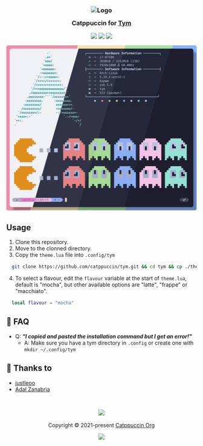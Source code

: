 <h3 align="center">
	<img src="https://raw.githubusercontent.com/catppuccin/catppuccin/main/assets/logos/exports/1544x1544_circle.png" width="100" alt="Logo"/><br/>
	<img src="https://raw.githubusercontent.com/catppuccin/catppuccin/main/assets/misc/transparent.png" height="30" width="0px"/>
	Catppuccin for <a href="https://github.com/endaaman/tym">Tym</a>
	<img src="https://raw.githubusercontent.com/catppuccin/catppuccin/main/assets/misc/transparent.png" height="30" width="0px"/>
</h3>

<p align="center">
    <a href="https://github.com/catppuccin/tym/stargazers"><img src="https://img.shields.io/github/stars/catppuccin/tym?colorA=363a4f&colorB=b7bdf8&style=for-the-badge"></a>
    <a href="https://github.com/catppuccin/tym/issues"><img src="https://img.shields.io/github/issues/catppuccin/tym?colorA=363a4f&colorB=f5a97f&style=for-the-badge"></a>
    <a href="https://github.com/catppuccin/tym/contributors"><img src="https://img.shields.io/github/contributors/catppuccin/tym?colorA=363a4f&colorB=a6da95&style=for-the-badge"></a>
</p>

<p align="center">
  <img src="./assets/ss.png"/>
</p>

## Usage

1. Clone this repository.
2. Move to the clonned directory.
3. Copy the `theme.lua` file into `.config/tym`
```bash
  git clone https://github.com/catppuccin/tym.git && cd tym && cp ./theme.lua ~/.config/tym
```
4. To select a flavour, edit the `flavour` variable at the start of `theme.lua`, default is "mocha", but other available options are "latte", "frappe" or "macchiato".
```lua
  local flavour = "mocha"
```

## 🙋 FAQ

-	Q: **_"I copied and pasted the installation command but I get an error!"_**
    - A: Make sure you have a tym directory in `.config` or create one with ```mkdir ~/.config/tym```


## 💝 Thanks to

- [justleoo](https://github.com/justleoo)
- [Adal Zanabria](https://github.com/AdalZanabria)

&nbsp;

<p align="center"><img src="https://raw.githubusercontent.com/catppuccin/catppuccin/main/assets/footers/gray0_ctp_on_line.svg?sanitize=true" /></p>
<p align="center">Copyright &copy; 2021-present <a href="https://github.com/catppuccin" target="_blank">Catppuccin Org</a>
<p align="center"><a href="https://github.com/catppuccin/catppuccin/blob/main/LICENSE"><img src="https://img.shields.io/static/v1.svg?style=for-the-badge&label=License&message=MIT&logoColor=d9e0ee&colorA=363a4f&colorB=b7bdf8"/></a></p>

